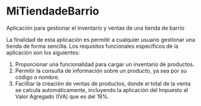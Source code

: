 # MiTiendadeBarrio
Aplicación para gestionar el inventario y ventas de una tienda de barrio

La finalidad de esta aplicación es permitir a cualquier usuario gestionar una tienda de forma sencilla. Los requisitos funcionales específicos de la aplicación son los siguientes:

1. Proporcionar una funcionalidad para cargar un inventario de productos.
2. Permitir la consulta de información sobre un producto, ya sea por su código o nombre.
3. Facilitar la creación de ventas de productos, donde el total de la venta se calcula automáticamente, incluyendo la aplicación del Impuesto al Valor Agregado (IVA) que es del 19%.
